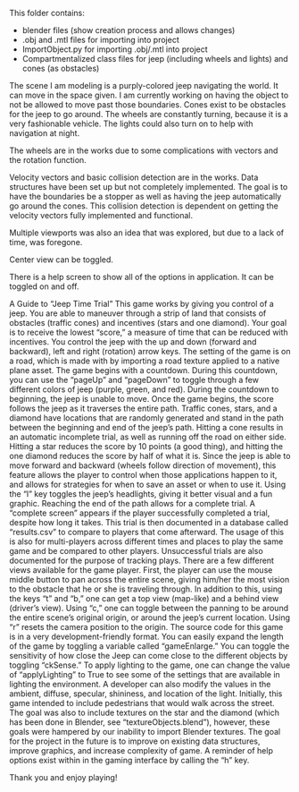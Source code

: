This folder contains:
- blender files (show creation process and allows changes)
- .obj and .mtl files for importing into project
- ImportObject.py for importing .obj/.mtl into project
- Compartmentalized class files for jeep (including wheels and lights) and cones (as obstacles)

The scene I am modeling is a purply-colored jeep navigating the world. It can move in the space given. 
I am currently working on having the object to not be allowed to move past those boundaries. 
Cones exist to be obstacles for the jeep to go around. The wheels are constantly turning, because it is a very fashionable
vehicle. The lights could also turn on to help with navigation at night.

The wheels are in the works due to some complications with vectors and the rotation function.


Velocity vectors and basic collision detection are in the works. Data structures have been set up but not completely
implemented. The goal is to have the boundaries be a stopper as well as having the jeep automatically go around the
cones. This collision detection is dependent on getting the velocity vectors fully implemented and functional.

Multiple viewports was also an idea that was explored, but due to a lack of time, was foregone.

Center view can be toggled.




There is a help screen to show all of the options in application. It can be toggled on and off.





A Guide to “Jeep Time Trial”
This game works by giving you control of a jeep. You are able to maneuver through a strip of land that consists of obstacles (traffic cones) and incentives (stars and one diamond). Your goal is to receive the lowest “score,” a measure of time that can be reduced with incentives. You control the jeep with the up and down (forward and backward), left and right (rotation) arrow keys. The setting of the game is on a road, which is made with by importing a road texture applied to a native plane asset.
The game begins with a countdown. During this countdown, you can use the “pageUp” and “pageDown” to toggle through a few different colors of jeep (purple, green, and red). During the countdown to beginning, the jeep is unable to move. Once the game begins, the score follows the jeep as it traverses the entire path. Traffic cones, stars, and a diamond have locations that are randomly generated and stand in the path between the beginning and end of the jeep’s path. Hitting a cone results in an automatic incomplete trial, as well as running off the road on either side. Hitting a star reduces the score by 10 points (a good thing), and hitting the one diamond reduces the score by half of what it is. Since the jeep is able to move forward and backward (wheels follow direction of movement), this feature allows the player to control when those applications happen to it, and allows for strategies for when to save an asset or when to use it. Using the “l” key toggles the jeep’s headlights, giving it better visual and a fun graphic. 
Reaching the end of the path allows for a complete trial. A “complete screen” appears if the player successfully completed a trial, despite how long it takes. This trial is then documented in a database called “results.csv” to compare to players that come afterward. The usage of this is also for multi-players across different times and places to play the same game and be compared to other players. Unsuccessful trials are also documented for the purpose of tracking plays.
There are a few different views available for the game player. First, the player can use the mouse middle button to pan across the entire scene, giving him/her the most vision to the obstacle that he or she is traveling through. In addition to this, using the keys “t” and “b,” one can get a top view (map-like) and a behind view (driver’s view). Using “c,” one can toggle between the panning to be around the entire scene’s original origin, or around the jeep’s current location. Using “r” resets the camera position to the origin. 
The source code for this game is in a very development-friendly format. You can easily expand the length of the game by toggling a variable called “gameEnlarge.” You can toggle the sensitivity of how close the Jeep can come close to the different objects by toggling “ckSense.”
To apply lighting to the game, one can change the value of “applyLighting” to True to see some of the settings that are available in lighting the environment. A developer can also modify the values in the ambient, diffuse, specular, shininess, and location of the light.
Initially, this game intended to include pedestrians that would walk across the street. The goal was also to include textures on the star and the diamond (which has been done in Blender, see “textureObjects.blend”), however, these goals were hampered by our inability to import Blender textures. The goal for the project in the future is to improve on existing data structures, improve graphics, and increase complexity of game.
A reminder of help options exist within in the gaming interface by calling the “h” key. 

Thank you and enjoy playing!
